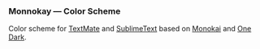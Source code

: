 ### Monnokay — Color Scheme

Color scheme for [TextMate](https://macromates.com/) and [SublimeText](https://www.sublimetext.com/) based on [Monokai](http://www.monokai.nl/blog/2006/07/15/textmate-color-theme/) and [One Dark](https://github.com/atom/one-dark-syntax).
